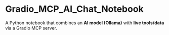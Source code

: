 # Gradio_MCP_AI_Chat_Notebook
A Python notebook that combines an **AI model (Ollama)** with **live tools/data** via a Gradio MCP server. 
